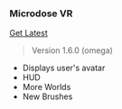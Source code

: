 ### Microdose VR
[Get Latest](https://chroma.vision/download)

> Version 1.6.0 (omega)
- Displays user's avatar
- HUD
- More Worlds
- New Brushes
